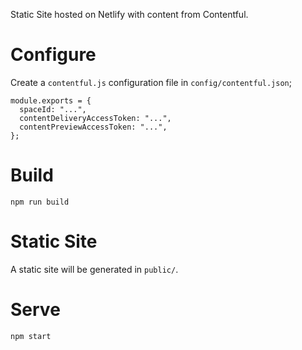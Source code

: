 Static Site hosted on Netlify with content from Contentful.

# Configure
Create a `contentful.js` configuration file in `config/contentful.json`;

```
module.exports = {
  spaceId: "...",
  contentDeliveryAccessToken: "...",
  contentPreviewAccessToken: "...",
};

```

# Build
```
npm run build
```

# Static Site
A static site will be generated in `public/`.

# Serve
```
npm start
```